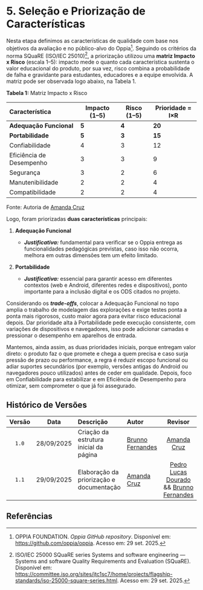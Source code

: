 # 5. Seleção e Priorização de Características

Nesta etapa definimos as características de qualidade com base nos objetivos da avaliação e no público-alvo do Oppia[^1]. Seguindo os critérios da norma SQuaRE (ISO/IEC 25010)[^2], a priorização utilizou uma **matriz Impacto x Risco** (escala 1–5): impacto mede o quanto cada característica sustenta o valor educacional do produto, por sua vez, risco combina a probabilidade de falha e gravidante para estudantes, educadores e a equipe envolvida. A matriz pode ser observada logo abaixo, na Tabela 1.

<div class="center">

  <p class="figure-title"><strong>Tabela 1:</strong> Matriz Impacto x Risco</p>

  <table>
    <thead>
      <tr>
        <th style="text-align: left;">Característica</th>
        <th>Impacto (1–5)</th>
        <th>Risco (1–5)</th>
        <th>Prioridade = I×R</th>
      </tr>
    </thead>
    <tbody>
      <tr>
        <td style="text-align: left;"><strong>Adequação Funcional</strong></td>
        <td><strong>5</strong></td>
        <td><strong>4</strong></td>
        <td><strong>20</strong></td>
      </tr>
      <tr>
        <td style="text-align: left;"><strong>Portabilidade</strong></td>
        <td><strong>5</strong></td>
        <td><strong>3</strong></td>
        <td><strong>15</strong></td>
      </tr>
      <tr>
        <td style="text-align: left;">Confiabilidade</td>
        <td>4</td>
        <td>3</td>
        <td>12</td>
      </tr>
      <tr>
        <td style="text-align: left;">Eficiência de Desempenho</td>
        <td>3</td>
        <td>3</td>
        <td>9</td>
      </tr>
      <tr>
        <td style="text-align: left;">Segurança</td>
        <td>3</td>
        <td>2</td>
        <td>6</td>
      </tr>
      <tr>
        <td style="text-align: left;">Manutenibilidade</td>
        <td>2</td>
        <td>2</td>
        <td>4</td>
      </tr>
      <tr>
        <td style="text-align: left;">Compatibilidade</td>
        <td>2</td>
        <td>2</td>
        <td>4</td>
      </tr>
    </tbody>
  </table>

  <p class="figure-source">Fonte: Autoria de <a href="https://github.com/mandicrz" target="_blank">Amanda Cruz</a></p>

</div>

</div>

Logo, foram priorizadas **duas características** principais:  

1. **Adequação Funcional**  
      * ***Justificativa:*** fundamental para verificar se o Oppia entrega as funcionalidades pedagógicas previstas, caso isso não ocorra, melhora em outras dimensões tem um efeito limitado.

2. **Portabilidade**  
      * ***Justificativa:*** essencial para garantir acesso em diferentes contextos (web e Android, diferentes redes e dispositivos), ponto importante para a inclusão digital e os ODS citados no projeto.

Considerando os ***trade-offs***, colocar a Adequação Funcional no topo amplia o trabalho de modelagem das explorações e exige testes ponta a ponta mais rigorosos, custo maior agora para evitar risco educacional depois. Dar prioridade alta à Portabilidade pede execução consistente, com variações de dispositivos e navegadores, isso pode adicionar camadas e pressionar o desempenho em aparelhos de entrada.

Mantemos, ainda assim, as duas prioridades iniciais, porque entregam valor direto: o produto faz o que promete e chega a quem precisa e caso surja pressão de prazo ou performance, a regra é reduzir escopo funcional ou adiar suportes secundários (por exemplo, versões antigas do Android ou navegadores pouco utilizados) antes de ceder em qualidade. Depois, foco em Confiabilidade para estabilizar e em Eficiência de Desempenho para otimizar, sem comprometer o que já foi assegurado.

## Histórico de Versões
| Versão |    Data    | Descrição                                | Autor                                           |                           Revisor                           |
| :----: | :--------: | :--------------------------------------- | :---------------------------------------------- | :---------------------------------------------------------: |
| `1.0`  | 28/09/2025 | Criação da estrutura inicial da página   | [Brunno Fernandes](https://github.com/brunnoff) |         [Amanda Cruz](https://github.com/mandicrz)          |
| `1.1`  | 29/09/2025 | Elaboração da priorização e documentação | [Amanda Cruz](https://github.com/mandicrz)      | [Pedro Lucas Dourado](https://github.com/pedrolucasdourado) && [Brunno Fernandes](https://github.com/brunnoff) |

## Referências

[^1]: OPPIA FOUNDATION. *Oppia GitHub repository*. Disponível em: <https://github.com/oppia/oppia>. Acesso em: 29 set. 2025.
[^2]: ISO/IEC 25000 SQuaRE series Systems and software engineering — Systems and software Quality Requirements and Evaluation (SQuaRE). Disponível em: https://committee.iso.org/sites/jtc1sc7/home/projects/flagship-standards/iso-25000-square-series.html. Acesso em: 29 set. 2025.
